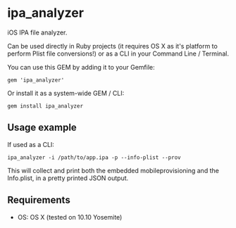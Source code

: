 # ipa_analyzer

iOS IPA file analyzer.

Can be used directly in Ruby projects (it requires OS X as it's platform
to perform Plist file conversions!) or as a CLI in your Command Line / Terminal.


You can use this GEM by adding it to your Gemfile:

    gem 'ipa_analyzer'

Or install it as a system-wide GEM / CLI:

    gem install ipa_analyzer



## Usage example

If used as a CLI:

    ipa_analyzer -i /path/to/app.ipa -p --info-plist --prov

This will collect and print both the embedded mobileprovisioning
and the Info.plist, in a pretty printed JSON output.


## Requirements

* OS: OS X (tested on 10.10 Yosemite)
